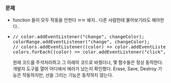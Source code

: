 ### 문제

- function 들이 모두 작동을 안한다 ㅠㅠ 왜지..
  다른 사람한테 물어보기라도 해야한다..
- <pre>
  // color.addEventListener("change", changeColor);
  colorRange.addEventListener("change", changeColor);
  // colors.addEventListener((color) => color.addEventListener("click", clickColor));
  colors.forEach((color) => color.addEventListener("click", clickColor));
  </pre>
  원래 코드를 주석처리하고 그 아래의 코드로 바꿨더니,
  몇 함수들은 정상 동작한다.
  개발자 도구를 열어 어디에서 에러가 났는지 확인했다.
  Erase, Save, Destroy 기능은 작동하지만,
  선을 그리는 기능은 동작하지 않는다.
